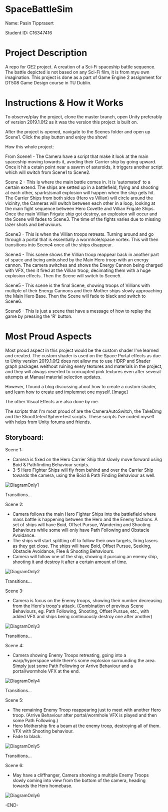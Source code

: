 # SpaceBattleSim

Name: Pasin Tipprasert

Student ID: C16347416

# Project Description
A repo for GE2 project. A creation of a Sci-Fi spaceship battle sequence. The battle depicted is not based on any Sci-Fi film, it is from myu own imagination. This project is done as a part of Game Engine 2 assignment for DT508 Game Design course in TU Dublin.

# Instructions & How it Works
To observe/play the project, clone the master branch, open Unity preferably of version 2019.1.0f2 as it was the version this project is built on.

After the project is opened, navigate to the Scenes folder and open up Scene1. Click the play button and enjoy the show!

How this whole project:

From Scene1 - The Camera have a script that make it look at the main spaceship moving towards it, avoding their Carrier ship by going upward. Once it hit a cetain point near a sawrm of asteroids, it triggers another script which will switch from Scene1 to Scene2.

Scene 2 - This is where the main battle comes in. It is 'automated' to a certain extend. The ships are setted up in a battlefield, flying and shooting at each other, sparks/small explosion will happen when the ship gets hit. The Carrier Ships from both sides (Hero vs Villian) will circle around the vicinity, the Cameras will switch between each other in a loop, looking at the main fight sequence between Hero Covette and Villian Frigate Ships. Once the main Villian Frigate ship got destroy, an explosion will occur and the Scene will fades to Scene3. The time of the fights varies due to missing lazer shots and behaviours.

Scene3 - This is when the Villian troops retreats. Turning around and go through a portal that is essentially a wormhole/space vortex. This will then transitions into Scene4 once all the ships disappear.

Scene4 - This scene shows the Villian troop reappear back in another part of space and being ambushed by the Main Hero troop with an energy cannon. The camera switches and shows the Energy Cannon being charged with VFX, then it fired at the Villian troop, decimating them with a huge explosion effects. Then the Scene will switch to Scene5.

Scene5 - This scene is the final Scene, showing troops of Villians with multiple of their Energy Cannons and their Mother ships slowly approaching the Main Hero Base. Then the Scene will fade to black and switch to Scene6.

Scene6 - This is just a scene that have a message of how to replay the game by pressing the 'R' button.

# Most Proud Aspects
Most proud aspect in this project would be the custom shader I've learned and created. The custom shader is used on the Space Portal effects as due to Unity version 2019.1.0f2 does not allow me to use HDRP and Shader graph packages weithout ruining every textures and materials in the project, and they will always reverted to corruupted pink textures even after several attempts at Manual material selection updates.

However, I found a blog discussing about how to create a custom shader, and learn how to create and implemnet one myself. 
[Image]

The other Visual Effects are also done by me.

The scripts that I'm most proud of are the CameraAutoSwitch, the TakeDmg and the ShootDetectSphereTest scripts. These scripts I've coded myself with helps from Unity forums and friends.

## Storyboard:
Scene 1:
- Camera is fixed on the Hero Carrier Ship that slowly move forward using Boid & Pathfinding Behaviour scripts.
- 3-5 Hero Fighter Ships will fly from behind and over the Carrier Ship towards the camera, using the Boid & Path Finding Behaviour as well.

![DiagramOnly1](https://user-images.githubusercontent.com/26767832/54529185-05dfce00-4977-11e9-99f2-a773b34c9e85.jpg)

Transitions...

Scene 2:
- Camera follows the main Hero Fighter Ships into the battlefield where mass battle is happening between the Hero and the Enemy factions. A set of ships will have Boid, Offset Pursue, Wandering and Shooting Behaviours while some will only have Path Following and Obstacle Avoidance.
- The ships will start splitting off to follow their own targets, firing lasers as they get close. The ships will have Boid, Offset Pursue, Seeking, Obstacle Avoidance, Flee & Shooting Behaviours.
- Camera will follow one of the ship, showing it pursuing an enemy ship, shooting it and destroy it after a certain amount of time.

![DiagramOnly2](https://user-images.githubusercontent.com/26767832/54529228-30ca2200-4977-11e9-9e69-0b46b2bf4141.jpg)

Transitions...

Scene 3:
- Camera is focus on the Enemy troops, showing their number decreasing from the Hero's troop's attack. (Combination of previous Scene Behaviours, eg. Path Following, Shooting, Offset Pursue, etc., with added VFX and ships being continuously destroy one after another)

![DiagramOnly3](https://user-images.githubusercontent.com/26767832/54529240-39baf380-4977-11e9-80b2-b8a7b940a371.jpg)

Transitions...

Scene 4:
- Camera showing Enemy Troops retreating, going into a warp/hyperspace while there's some explosion surrounding the area. Simply just some Path Following or Arrive Behaviour and a portal/wormhole VFX at the end.

![DiagramOnly4](https://user-images.githubusercontent.com/26767832/54529249-42abc500-4977-11e9-8f5b-18e27f3f0025.jpg)

Transitions...

Scene 5:
- The remaining Enemy Troop reappearing just to meet with another Hero troop. (Arrive Behaviour after portal/wormhole VFX is played and then some Path Following.)
- Hero Mothership fire a beam at the enemy troop, destroying all of them. VFX with Shooting behaviour.
- Fade to black.

![DiagramOnly5](https://user-images.githubusercontent.com/26767832/54529271-4ccdc380-4977-11e9-92a3-e67f354cbaef.jpg)

Transitions...

Scene 6:
- May have a cliffhanger, Camera showing a multiple Enemy Troops slowly coming into view from the bottom of the camera, heading towards the Hero homebase.

![DiagramOnly6](https://user-images.githubusercontent.com/26767832/54529277-53f4d180-4977-11e9-95df-b6bc64bff289.jpg)

-END-
